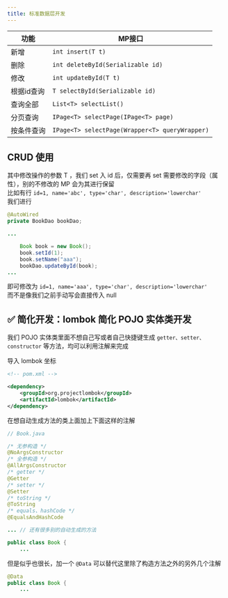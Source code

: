 ```yaml
---
title: 标准数据层开发
---
```


|功能|MP接口|
|-|-|
|新增|`int insert(T t)`|
|删除|`int deleteById(Serializable id)`|
|修改|`int updateById(T t)`|
|根据id查询|`T selectById(Serializable id)`|
|查询全部|`List<T> selectList()`|
|分页查询|`IPage<T> selectPage(IPage<T> page)`|
|按条件查询|`IPage<T> selectPage(Wrapper<T> queryWrapper)`|

## CRUD 使用

其中修改操作的参数 T ，我们 set 入 id 后，仅需要再 set 需要修改的字段（属性），别的不修改的 MP 会为其进行保留  
比如有行 `id=1, name='abc', type='char', description='lowerchar'`  
我们进行  
```java
@AutoWired
private BookDao bookDao;

...

    Book book = new Book();
    book.setId(1);
    book.setName("aaa");
    bookDao.updateById(book);
...
```

即可修改为 `id=1, name='aaa', type='char', description='lowerchar'`  
而不是像我们之前手动写会直接传入 null  

## ✅ 简化开发：lombok 简化 POJO 实体类开发  

我们 POJO 实体类里面不想自己写或者自己快捷键生成 `getter、setter、constructor` 等方法，均可以利用注解来完成

导入 lombok 坐标

```xml
<!-- pom.xml -->

<dependency>
    <groupId>org.projectlombok</groupId>
    <artifactId>lombok</artifactId>
</dependency>
```

在想自动生成方法的类上面加上下面这样的注解  

```java
// Book.java

/* 无参构造 */
@NoArgsConstructor
/* 全参构造 */
@AllArgsConstructor
/* getter */
@Getter
/* setter */
@Setter
/* toString */
@ToString
/* equals、hashCode */
@EqualsAndHashCode

... // 还有很多别的自动生成的方法

public class Book {
    ...
```

但是似乎也很长，加一个 `@Data` 可以替代这里除了构造方法之外的另外几个注解  

```java
@Data
public class Book {
    ...
```